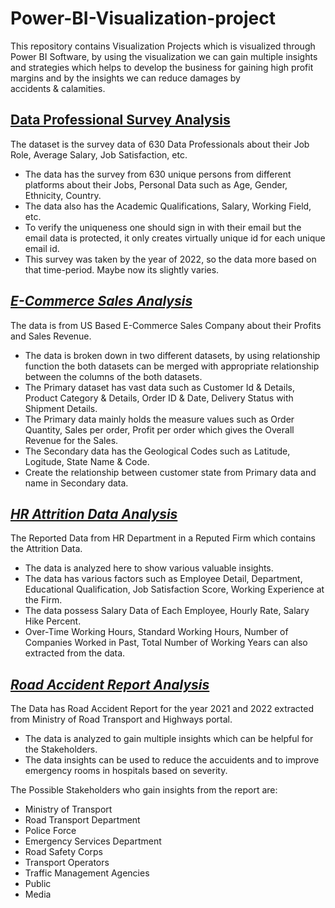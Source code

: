 # Power-BI-Visualization-project
This repository contains Visualization Projects which is visualized through Power BI Software, by using the visualization we can gain multiple insights and strategies which helps to develop the business for gaining high profit margins and by the insights we can reduce damages  by accidents &amp; calamities.

##  [Data Professional Survey Analysis](Data%20Professional%20Survey%20Analysis)
The dataset is the survey data of 630 Data Professionals about their Job Role, Average Salary, Job Satisfaction, etc.
  * The data has the survey from 630 unique persons from different platforms about their Jobs, Personal Data such as Age, Gender, Ethnicity, Country.
  * The data also has the Academic Qualifications, Salary, Working Field, etc.
  * To verify the uniqueness one should sign in with their email but the email data is protected, it only creates virtually unique id for each unique email id.
  * This survey was taken by the year of 2022, so the data more based on that time-period. Maybe now its slightly varies.

## _[E-Commerce Sales Analysis](E-Commerce%20Sales%20Analysis)_
The data is from US Based E-Commerce Sales Company about their Profits and Sales Revenue.
 * The data is broken down in two different datasets, by using relationship function the both datasets can be merged with appropriate relationship between the columns of the both datasets.
 * The Primary dataset has vast data such as Customer Id & Details, Product Category & Details, Order ID & Date, Delivery Status with Shipment Details.
 * The Primary data mainly holds the measure values such as Order Quantity, Sales per order, Profit per order which gives the Overall Revenue for the Sales.
 * The Secondary data has the Geological Codes such as Latitude, Logitude, State Name & Code.
 * Create the relationship between customer state from Primary data and name in Secondary data.

## _[HR Attrition Data Analysis](HR%20Attrition%20Data%20Analysis)_
The Reported Data from HR Department in a Reputed Firm which contains the Attrition Data.
 * The data is analyzed here to show various valuable insights.
 * The data has various factors such as Employee Detail, Department, Educational Qualification, Job Satisfaction Score, Working Experience at the Firm.
 * The data possess Salary Data of Each Employee, Hourly Rate, Salary Hike Percent.
 * Over-Time Working Hours, Standard Working Hours, Number of Companies Worked in Past, Total Number of Working Years can also extracted from the data.

## _[Road Accident Report Analysis](Road%20Accident%20Report%20Analysis)_
The Data has Road Accident Report for the year 2021 and 2022 extracted from Ministry of Road Transport and Highways portal.
 * The data is analyzed to gain multiple insights which can be helpful for the Stakeholders.
 * The data insights can be used to reduce the accuidents and to improve emergency rooms in hospitals based on severity.

The Possible Stakeholders who gain insights from the report are:
   - Ministry of Transport
   - Road Transport Department
   - Police Force
   - Emergency Services Department
   - Road Safety Corps
   - Transport Operators
   - Traffic Management Agencies
   - Public
   - Media
